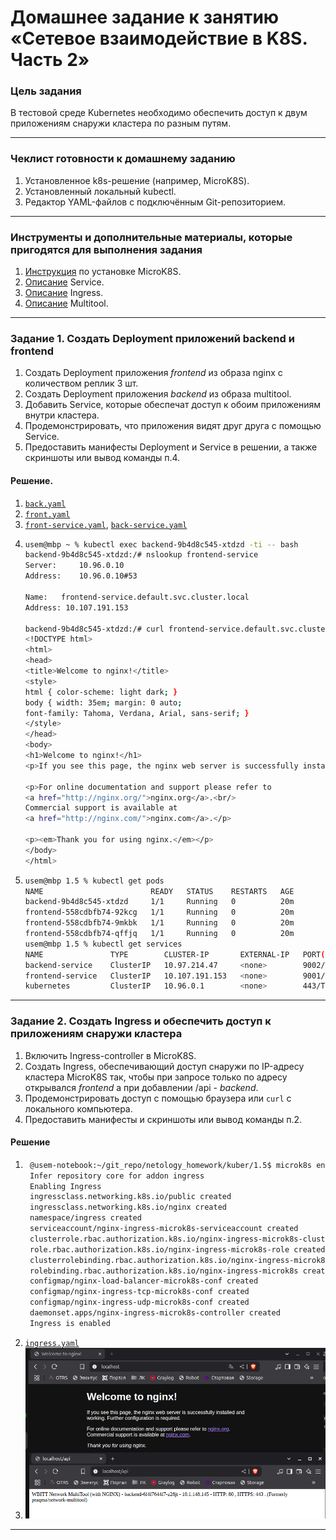 # Домашнее задание к занятию «Сетевое взаимодействие в K8S. Часть 2»

### Цель задания

В тестовой среде Kubernetes необходимо обеспечить доступ к двум приложениям снаружи кластера по разным путям.

------

### Чеклист готовности к домашнему заданию

1. Установленное k8s-решение (например, MicroK8S).
2. Установленный локальный kubectl.
3. Редактор YAML-файлов с подключённым Git-репозиторием.

------

### Инструменты и дополнительные материалы, которые пригодятся для выполнения задания

1. [Инструкция](https://microk8s.io/docs/getting-started) по установке MicroK8S.
2. [Описание](https://kubernetes.io/docs/concepts/services-networking/service/) Service.
3. [Описание](https://kubernetes.io/docs/concepts/services-networking/ingress/) Ingress.
4. [Описание](https://github.com/wbitt/Network-MultiTool) Multitool.

------

### Задание 1. Создать Deployment приложений backend и frontend

1. Создать Deployment приложения _frontend_ из образа nginx с количеством реплик 3 шт.
2. Создать Deployment приложения _backend_ из образа multitool. 
3. Добавить Service, которые обеспечат доступ к обоим приложениям внутри кластера. 
4. Продемонстрировать, что приложения видят друг друга с помощью Service.
5. Предоставить манифесты Deployment и Service в решении, а также скриншоты или вывод команды п.4.


#### Решение. 

1. [`back.yaml`](./back.yaml)
2. [`front.yaml`](./front.yaml)
3. [`front-service.yaml`](./front-service.yaml), [`back-service.yaml`](./back-service.yaml)
4. 
    ``` sh
    usem@mbp ~ % kubectl exec backend-9b4d8c545-xtdzd -ti -- bash
    backend-9b4d8c545-xtdzd:/# nslookup frontend-service
    Server:		10.96.0.10
    Address:	10.96.0.10#53

    Name:	frontend-service.default.svc.cluster.local
    Address: 10.107.191.153

    backend-9b4d8c545-xtdzd:/# curl frontend-service.default.svc.cluster.local:9001
    <!DOCTYPE html>
    <html>
    <head>
    <title>Welcome to nginx!</title>
    <style>
    html { color-scheme: light dark; }
    body { width: 35em; margin: 0 auto;
    font-family: Tahoma, Verdana, Arial, sans-serif; }
    </style>
    </head>
    <body>
    <h1>Welcome to nginx!</h1>
    <p>If you see this page, the nginx web server is successfully installed and working. Further configuration is required.</p>

    <p>For online documentation and support please refer to
    <a href="http://nginx.org/">nginx.org</a>.<br/>
    Commercial support is available at
    <a href="http://nginx.com/">nginx.com</a>.</p>

    <p><em>Thank you for using nginx.</em></p>
    </body>
    </html>
    ```
5.  
    ``` sh
    usem@mbp 1.5 % kubectl get pods
    NAME                        READY   STATUS    RESTARTS   AGE
    backend-9b4d8c545-xtdzd     1/1     Running   0          20m
    frontend-558cdbfb74-92kcg   1/1     Running   0          20m
    frontend-558cdbfb74-9mkbk   1/1     Running   0          20m
    frontend-558cdbfb74-qffjq   1/1     Running   0          20m
    usem@mbp 1.5 % kubectl get services
    NAME               TYPE        CLUSTER-IP       EXTERNAL-IP   PORT(S)    AGE
    backend-service    ClusterIP   10.97.214.47     <none>        9002/TCP   111s
    frontend-service   ClusterIP   10.107.191.153   <none>        9001/TCP   111s
    kubernetes         ClusterIP   10.96.0.1        <none>        443/TCP    3d23h
    ```

------

### Задание 2. Создать Ingress и обеспечить доступ к приложениям снаружи кластера

1. Включить Ingress-controller в MicroK8S.
2. Создать Ingress, обеспечивающий доступ снаружи по IP-адресу кластера MicroK8S так, чтобы при запросе только по адресу открывался _frontend_ а при добавлении /api - _backend_.
3. Продемонстрировать доступ с помощью браузера или `curl` с локального компьютера.
4. Предоставить манифесты и скриншоты или вывод команды п.2.

#### Решение

1. ``` sh
    @usem-notebook:~/git_repo/netology_homework/kuber/1.5$ microk8s enable ingress
    Infer repository core for addon ingress
    Enabling Ingress
    ingressclass.networking.k8s.io/public created
    ingressclass.networking.k8s.io/nginx created
    namespace/ingress created
    serviceaccount/nginx-ingress-microk8s-serviceaccount created
    clusterrole.rbac.authorization.k8s.io/nginx-ingress-microk8s-clusterrole created
    role.rbac.authorization.k8s.io/nginx-ingress-microk8s-role created
    clusterrolebinding.rbac.authorization.k8s.io/nginx-ingress-microk8s created
    rolebinding.rbac.authorization.k8s.io/nginx-ingress-microk8s created
    configmap/nginx-load-balancer-microk8s-conf created
    configmap/nginx-ingress-tcp-microk8s-conf created
    configmap/nginx-ingress-udp-microk8s-conf created
    daemonset.apps/nginx-ingress-microk8s-controller created
    Ingress is enabled
    ```
2. [`ingress.yaml`](./ingress.yaml)
3. ![`result`](./images/1.png)
------